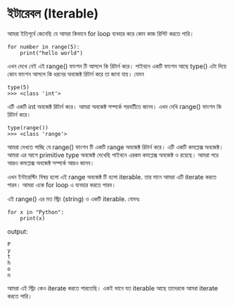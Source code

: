 # ইটারেবল (Iterable)

আমরা ইতিপূর্বে জেনেছি যে আমরা কিভাবে for loop ব্যবহার করে কোন কাজ রিপিট করতে পারি।  

```
for number in range(5):
    print("hello world")
```

এখন দেখে নেই এই range() ফাংশন টি আসলে কি রিটার্ন করে। পাইথনে একটি ফাংশন আছে type() এটা দিয়ে কোন ফাংশন আসলে কি ধরনের অবজেক্ট রিটার্ন করে তা জানা যায়। যেমন 

```
type(5)
>>> <class 'int'>
```

এটি একটি int অবজেক্ট রিটার্ন করে। আমরা অবজেক্ট সম্পর্কে পরবর্তীতে জানব। এখন দেখি range() ফাংশন কি রিটার্ন করে। 

```
type(range())
>>> <class 'range'>
```

আমরা দেখতে পাচ্ছি যে range() ফাংশন টি একটি range অবজেক্ট রিটার্ন করে। এটি একটি কমপ্লেক্স অবজেক্ট। আমরা এর আগে primitive type অবজেক্ট দেখেছি পাইথনে এরকম কমপ্লেক্স অবজেক্ট ও রয়েছে। আমরা পরে আরও কমপ্লেক্স অবজেক্ট সম্পর্কে আরও জানব। 

এখন ইন্টারেস্টিং বিষয় হলো এই range অবজেক্ট টি হলো iterable. তার মানে আমরা এটি iterate করতে পারব। আমরা একে for loop এ ব্যবহার করতে পারব।  

এই range() এর মত স্ট্রিং (string) ও একটি iterable. যেমনঃ 

```
for x in "Python":
    print(x)
```

output:

```
P
y
t
h
o
n
```

আমরা এই স্ট্রিং কেও iterate করতে পারতেছি। একই ভাবে যত iterable আছে তাদেরকে আমরা iterate করতে পারি। 